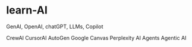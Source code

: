 # learn-AI
GenAI, OpenAI, chatGPT, LLMs, Copilot

CrewAI
CursorAI
AutoGen
Google Canvas
Perplexity
AI Agents
Agentic AI
